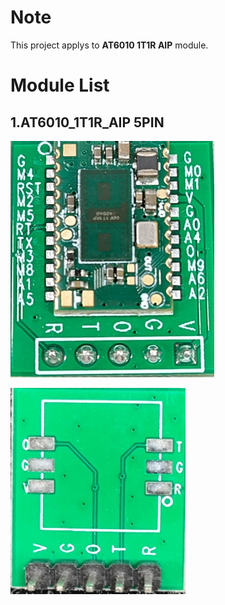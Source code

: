 # Note

This project applys to **AT6010 1T1R AIP** module.


# Module List

## 1.**AT6010_1T1R_AIP 5PIN**

![Front](pics/at6010_1t1r_aip_5pins_front.jpg)


![Back](pics/at6010_1t1r_aip_5pins_back.jpg)
